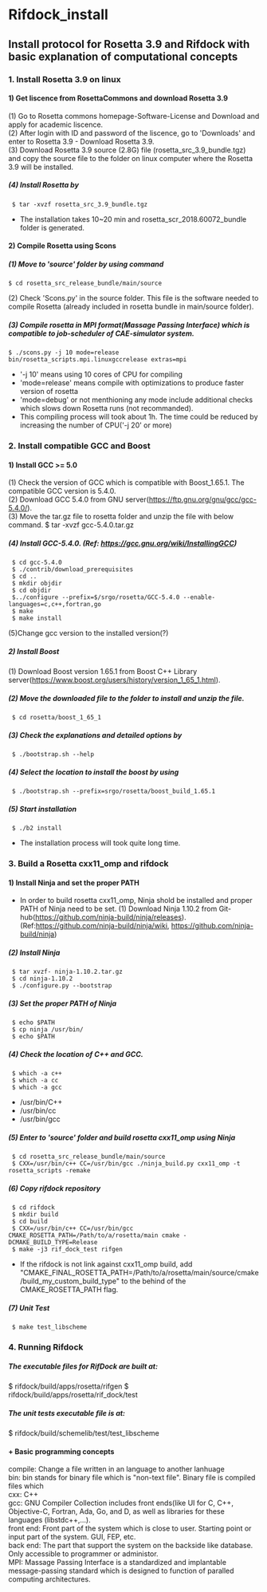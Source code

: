 # Rifdock_install
## Install protocol for Rosetta 3.9 and Rifdock with basic explanation of computational concepts 

### 1. Install Rosetta 3.9 on linux

#### 1) Get liscence from RosettaCommons and download Rosetta 3.9
 (1) Go to Rosetta commons homepage-Software-License and Download and apply for academic liscence. \
 (2) After login with ID and password of the liscence, go to 'Downloads' and enter to Rosetta 3.9 - Download Rosetta 3.9. \
 (3) Download Rosetta 3.9 source (2.8G) file (rosetta_src_3.9_bundle.tgz) and copy the source file to the folder on linux computer where the Rosetta 3.9 will be installed. 
 ##### (4) Install Rosetta by
     $ tar -xvzf rosetta_src_3.9_bundle.tgz
- The installation takes 10~20 min and rosetta_scr_2018.60072_bundle folder is generated.
 
#### 2) Compile Rosetta using Scons
##### (1) Move to 'source' folder by using command 
    $ cd rosetta_src_release_bundle/main/source
 (2) Check 'Scons.py' in the source folder. This file is the software needed to compile Rosetta (already included in rosetta bundle in main/source folder). 
 ##### (3) Compile rosetta in MPI format(Massage Passing Interface) which is compatible to job-scheduler of CAE-simulator system.
    $ ./scons.py -j 10 mode=release bin/rosetta_scripts.mpi.linuxgccrelease extras=mpi
- '-j 10' means using 10 cores of CPU for compiling 
- 'mode=release' means compile with optimizations to produce faster version of rosetta 
- 'mode=debug' or not menthioning any mode include additional checks which slows down Rosetta runs (not recommanded).
- This compiling process will took about 1h. The time could be reduced by increasing the number of CPU('-j 20' or more)
     
### 2. Install compatible GCC and Boost

#### 1) Install GCC >= 5.0
 (1) Check the version of GCC which is compatible with Boost_1.65.1. The compatible GCC version is 5.4.0.\
 (2) Download GCC 5.4.0 from GNU server(https://ftp.gnu.org/gnu/gcc/gcc-5.4.0/). \
 (3) Move the tar.gz file to rosetta folder and unzip the file with below command.
     $ tar -xvzf gcc-5.4.0.tar.gz
##### (4) Install GCC-5.4.0. (Ref: https://gcc.gnu.org/wiki/InstallingGCC)
     $ cd gcc-5.4.0
     $ ./contrib/download_prerequisites
     $ cd ..
     $ mkdir objdir
     $ cd objdir
     $../configure --prefix=$/srgo/rosetta/GCC-5.4.0 --enable-languages=c,c++,fortran,go
     $ make
     $ make install
  (5)Change gcc version to the installed version(?)
  
##### 2) Install Boost 
 (1) Download Boost version 1.65.1 from Boost C++ Library server(https://www.boost.org/users/history/version_1_65_1.html). 
##### (2) Move the downloaded file to the folder to install and unzip the file.
     $ cd rosetta/boost_1_65_1 
##### (3) Check the explanations and detailed options by
     $ ./bootstrap.sh --help
##### (4) Select the location to install the boost by using
     $ ./bootstrap.sh --prefix=srgo/rosetta/boost_build_1.65.1
##### (5) Start installation
     $ ./b2 install
- The installation process will took quite long time. 

### 3. Build a Rosetta cxx11_omp and rifdock
#### 1) Install Ninja and set the proper PATH
- In order to build rosetta cxx11_omp, Ninja shold be installed and proper PATH of Ninja need to be set.
 (1) Download Ninja 1.10.2 from Git-hub(https://github.com/ninja-build/ninja/releases). (Ref:https://github.com/ninja-build/ninja/wiki, https://github.com/ninja-build/ninja) 
 
##### (2) Install Ninja
     $ tar xvzf- ninja-1.10.2.tar.gz
     $ cd ninja-1.10.2
     $ ./configure.py --bootstrap
     
##### (3) Set the proper PATH of Ninja
     $ echo $PATH
     $ cp ninja /usr/bin/
     $ echo $PATH

##### (4) Check the location of C++ and GCC. 
     $ which -a c++
     $ which -a cc
     $ which -a gcc
- /usr/bin/C++
- /usr/bin/cc
- /usr/bin/gcc

##### (5) Enter to 'source' folder and build rosetta cxx11_omp using Ninja
     $ cd rosetta_src_release_bundle/main/source
     $ CXX=/usr/bin/c++ CC=/usr/bin/gcc ./ninja_build.py cxx11_omp -t rosetta_scripts -remake

##### (6) Copy rifdock repository 
     $ cd rifdock
     $ mkdir build
     $ cd build
     $ CXX=/usr/bin/c++ CC=/usr/bin/gcc CMAKE_ROSETTA_PATH=/Path/to/a/rosetta/main cmake -DCMAKE_BUILD_TYPE=Release
     $ make -j3 rif_dock_test rifgen
- If the rifdock is not link against cxx11_omp build, add "CMAKE_FINAL_ROSETTA_PATH=/Path/to/a/rosetta/main/source/cmake/build_my_custom_build_type" to the behind of the CMAKE_ROSETTA_PATH flag. 

##### (7) Unit Test
     $ make test_libscheme

### 4. Running Rifdock
##### The executable files for RifDock are built at:
$ rifdock/build/apps/rosetta/rifgen
$ rifdock/build/apps/rosetta/rif_dock/test

##### The unit tests executable file is at:
$ rifdock/build/schemelib/test/test_libscheme















#### + Basic programming concepts
compile: Change a file written in an language to another lanhuage\
bin: bin stands for binary file which is "non-text file". Binary file is compiled files which \
cxx: C++\
gcc: GNU Compiler Collection includes front ends(like UI for C, C++, Objective-C, Fortran, Ada, Go, and D, as well as libraries for these languages (libstdc++,...).\
front end: Front part of the system which is close to user. Starting point or input part of the system. GUI, FEP, etc.\
back end: The part that support the system on the backside like database. Only accessible to programmer or administor.\
MPI: Massage Passing Interface is a standardized and implantable message-passing standard which is designed to function of paralled computing architectures.
